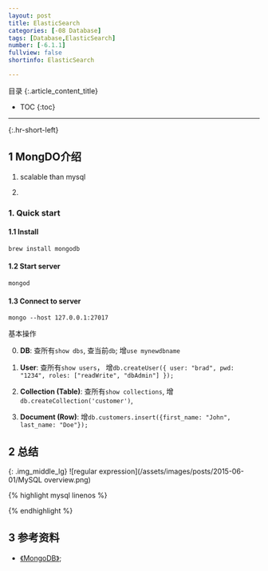 ```yaml
---
layout: post
title: ElasticSearch
categories: [-08 Database]
tags: [Database,ElasticSearch]
number: [-6.1.1]
fullview: false
shortinfo: ElasticSearch

---
```

目录
{:.article_content_title}


* TOC
{:toc}

---
{:.hr-short-left}

## 1 MongDO介绍 ##

1. scalable than mysql

2. 

### 1. Quick start

#### 1.1 Install

`brew install mongodb`

#### 1.2 Start server

`mongod`

#### 1.3 Connect to server

`mongo --host 127.0.0.1:27017`

基本操作

0. **DB**: 查所有`show dbs`, 查当前`db`; 增`use mynewdbname`

1. **User**: 查所有`show users`， 增```db.createUser({
  user: "brad",
  pwd: "1234",
  roles: ["readWrite", "dbAdmin"]
});```

2. **Collection (Table)**: 查所有`show collections`, 增`db.createCollection('customer')`,

3. **Document (Row)**: 增`db.customers.insert({first_name: "John", last_name: "Doe"});`

## 2 总结

{: .img_middle_lg}
![regular expression](/assets/images/posts/2015-06-01/MySQL overview.png)

{% highlight mysql linenos %}

{% endhighlight %}



## 3 参考资料 ##
- [《MongoDB》](https://www.mongodb.com/cn);






